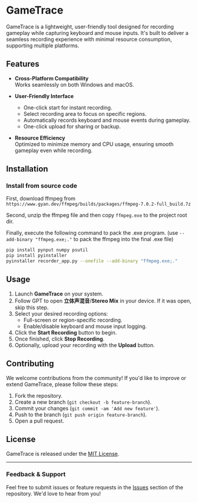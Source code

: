 # GameTrace

GameTrace is a lightweight, user-friendly tool designed for recording gameplay while capturing keyboard and mouse inputs. It's built to deliver a seamless recording experience with minimal resource consumption, supporting multiple platforms.

## Features

- **Cross-Platform Compatibility**  
  Works seamlessly on both Windows and macOS.

- **User-Friendly Interface**  
  - One-click start for instant recording.  
  - Select recording area to focus on specific regions.  
  - Automatically records keyboard and mouse events during gameplay.  
  - One-click upload for sharing or backup.

- **Resource Efficiency**  
  Optimized to minimize memory and CPU usage, ensuring smooth gameplay even while recording.

## Installation

### Install from source code

First, download ffmpeg from `https://www.gyan.dev/ffmpeg/builds/packages/ffmpeg-7.0.2-full_build.7z`

Second, unzip the ffmpeg file and then copy `ffmpeg.exe` to the project root dir.

Finally, execute the following command to pack the .exe program. (use `--add-binary "ffmpeg.exe;."` to pack the ffmpeg into the final .exe file)

```bash
pip install pynput numpy psutil
pip install pyinstaller
pyinstaller recorder_app.py --onefile --add-binary "ffmpeg.exe;."
```




<!-- ### Windows

1. Download the latest release from [Releases](https://github.com/yourusername/GameTrace/releases).  
2. Extract the archive and run the installer.  
3. Follow the setup instructions to complete the installation.

### macOS

1. Download the latest release from [Releases](https://github.com/yourusername/GameTrace/releases).  
2. Open the downloaded `.dmg` file and drag the app to your Applications folder.  
3. Launch the app and grant necessary permissions if prompted. -->

## Usage
<!-- 
1. Launch **GameTrace** on your system.  
2. Follow GPT to open **立体声混音**/**Stereo Mix** in your device. If it was open, skip this step.
3. Select your desired recording options:  
   - Full-screen or region-specific recording.  
   - Enable/disable keyboard and mouse input logging.  
4. Click the **Start Recording** button to begin.  
5. Once finished, click **Stop Recording**.  
6. Optionally, upload your recording with the **Upload** button. -->

1. Launch **GameTrace** on your system.  
2. Follow GPT to open **立体声混音**/**Stereo Mix** in your device. If it was open, skip this step.
3. Select your desired recording options:  
   - Full-screen or region-specific recording.  
   - Enable/disable keyboard and mouse input logging.  
4. Click the **Start Recording** button to begin.  
5. Once finished, click **Stop Recording**.  
6. Optionally, upload your recording with the **Upload** button.

## Contributing

We welcome contributions from the community! If you'd like to improve or extend GameTrace, please follow these steps:  
1. Fork the repository.  
2. Create a new branch (`git checkout -b feature-branch`).  
3. Commit your changes (`git commit -am 'Add new feature'`).  
4. Push to the branch (`git push origin feature-branch`).  
5. Open a pull request.

## License

GameTrace is released under the [MIT License](https://github.com/yourusername/GameTrace/blob/main/LICENSE).

---

### Feedback & Support

Feel free to submit issues or feature requests in the [Issues](https://github.com/yourusername/GameTrace/issues) section of the repository. We'd love to hear from you!
